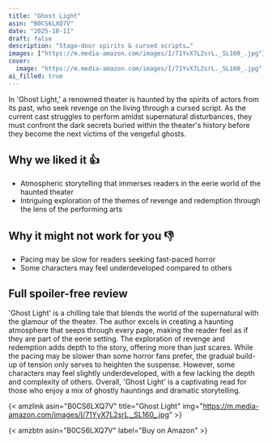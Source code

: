 ```yaml
---
title: "Ghost Light"
asin: "B0CS6LXQ7V"
date: "2025-10-11"
draft: false
description: "Stage-door spirits & cursed scripts…"
images: ["https://m.media-amazon.com/images/I/71YvX7L2srL._SL160_.jpg"]
cover:
  image: "https://m.media-amazon.com/images/I/71YvX7L2srL._SL160_.jpg"
ai_filled: true
---
```


In 'Ghost Light,' a renowned theater is haunted by the spirits of actors from
its past, who seek revenge on the living through a cursed script. As the current
cast struggles to perform amidst supernatural disturbances, they must confront
the dark secrets buried within the theater's history before they become the next
victims of the vengeful ghosts.

## Why we liked it 👍
- Atmospheric storytelling that immerses readers in the eerie world of the haunted theater
- Intriguing exploration of the themes of revenge and redemption through the lens of the performing arts

## Why it might not work for you 👎
- Pacing may be slow for readers seeking fast-paced horror
- Some characters may feel underdeveloped compared to others

## Full spoiler-free review
 'Ghost Light' is a chilling tale that blends the world of the supernatural with
the glamour of the theater. The author excels in creating a haunting atmosphere
that seeps through every page, making the reader feel as if they are part of the
eerie setting. The exploration of revenge and redemption adds depth to the
story, offering more than just scares. While the pacing may be slower than some
horror fans prefer, the gradual build-up of tension only serves to heighten the
suspense. However, some characters may feel slightly underdeveloped, with a few
lacking the depth and complexity of others. Overall, 'Ghost Light' is a
captivating read for those who enjoy a mix of ghostly hauntings and dramatic
storytelling.

{< amzlink asin="B0CS6LXQ7V" title="Ghost Light" img="https://m.media-amazon.com/images/I/71YvX7L2srL._SL160_.jpg" >}

{< amzbtn asin="B0CS6LXQ7V" label="Buy on Amazon" >}
